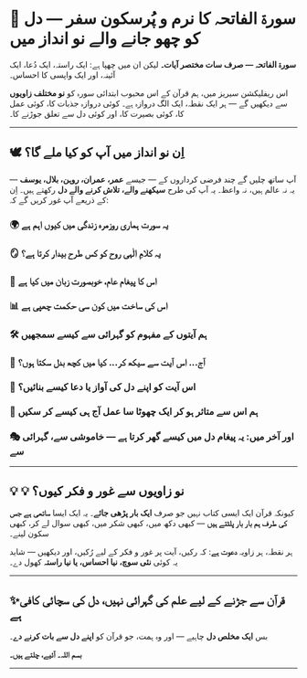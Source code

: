 
# 🌟 سورۃ الفاتحہ کا نرم و پُرسکون سفر — دل کو چھو جانے والے نو انداز میں

**سورۃ الفاتحہ — صرف سات مختصر آیات۔**
لیکن ان میں چھپا ہے: ایک راستہ، ایک دُعا، ایک آئینہ، اور ایک واپسی کا احساس۔

اس ریفلیکشن سیریز میں، ہم قرآن کے اس محبوب ابتدائی سورہ کو **نو مختلف زاویوں** سے دیکھیں گے — ہر ایک نقطہ، ایک الگ دروازہ ہے۔
کوئی دروازہ جذبات کا، کوئی عمل کا، کوئی بصیرت کا، اور کوئی دل سے تعلق جوڑنے کا۔

---

## 🕊 اِن نو انداز میں آپ کو کیا ملے گا؟

آپ ساتھ چلیں گے چند فرضی کرداروں کے — جیسے **عمر، عمران، روہن، بلال، یوسف** —
یہ نہ عالم ہیں، نہ واعظ۔ یہ آپ کی طرح **سیکھنے والے، تلاش کرنے والے دل** رکھتے ہیں۔
اِن کے ذریعے آپ غور کریں گے کہ:

### 🌍 یہ سورت ہماری روزمرہ زندگی میں کیوں اہم ہے

### 🪞 یہ کلامِ الٰہی روح کو کس طرح بیدار کرتا ہے؟

### 📖 اس کا پیغام عام، خوبصورت زبان میں کیا ہے

### 📊 اس کی ساخت میں کون سی حکمت چھپی ہے

### 🛠  ہم آیتوں کے مفہوم کو گہرائی سے کیسے سمجھیں

### 🌱  آج... اس آیت سے سیکھ کر... کیا میں کچھ بدل سکتا ہوں؟

### 💬 اس آیت کو اپنے دل کی آواز یا دعا کیسے بنائیں؟

### 🧪 ہم اس سے متاثر ہو کر ایک چھوٹا سا عمل آج ہی کیسے کر سکیں

### 🎭 اور آخر میں: یہ پیغام دل میں کیسے گھر کرتا ہے — خاموشی سے، گہرائی سے

---

## 💡 💡 نو زاویوں سے غور و فکر کیوں؟

کیونکہ قرآن ایک ایسی کتاب نہیں جو صرف **ایک بار پڑھی جائے**۔
یہ ایک ایسا **ساتھی ہے جس کی طرف ہم بار بار پلٹتے ہیں** — کبھی دکھ میں، کبھی شکر میں، کبھی سوال لے کر، کبھی سکون لینے۔

ہر نقطہ، ہر زاویہ **دعوت ہے**:
کہ رکیں، آیت پر غور و فکر کے لیے رُکیں، اور دیکھیں — شاید یہ کوئی **نئی سوچ، نیا احساس، یا نیا راستہ** کھول دے۔

---

## ✨قرآن سے جڑنے کے لیے علم کی گہرائی نہیں، دل کی سچائی کافی ہے

بس **ایک مخلص دل** چاہیے — اور وہ ہمت، جو قرآن کو **اپنے دل سے بات کرنے دے**۔

**بسم اللہ۔ آئیے، چلتے ہیں۔**

---

